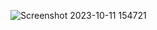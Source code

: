 
![Screenshot 2023-10-11 154721](https://github.com/piropatriot/CTF-Writeups/assets/127461439/786001cc-6795-42f7-bb7b-50f31276625c)
